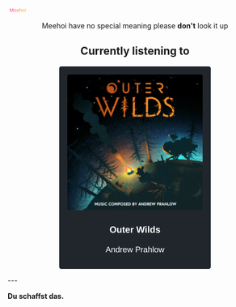 [![Meehoi Logo](https://github.com/beam41/beam41/raw/master/mh.svg)](https://beam41.github.io/)
<p align="center">Meehoi have no special meaning please <b>don't</b> look it up</p>

<h2 align="center">Currently listening to</h2>

<p align="center">
    <img src="https://github.com/beam41/beam41/raw/new-top-list/top-song.svg" height="400" align="center"/>
</p>
---

**Du schaffst das.**
